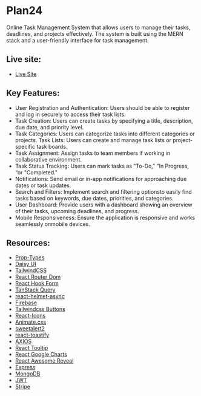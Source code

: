 # Plan24

Online Task Management System that allows users to manage their tasks, deadlines, and projects effectively. The system is built using the MERN stack and a user-friendly interface for task management.

## Live site:

- [Live Site](https://smd-plan24.netlify.app)

## Key Features:

- User Registration and Authentication: Users should be able to register and log in securely to access their task lists.
- Task Creation: Users can create tasks by specifying a title, description, due date, and priority level.
- Task Categories: Users can categorize tasks into different categories or projects. Task Lists: Users can create and manage task lists or project-specific task boards.
- Task Assignment: Assign tasks to team members if working in collaborative environment.
- Task Status Tracking: Users can mark tasks as "To-Do," "In Progress, “or "Completed."
- Notifications: Send email or in-app notifications for approaching due dates or task updates.
- Search and Filters: Implement search and filtering optionsto easily find tasks based on keywords, due dates, priorities, and categories.
- User Dashboard: Provide users with a dashboard showing an overview of their tasks, upcoming deadlines, and progress.
- Mobile Responsiveness: Ensure the application is responsive and works seamlessly onmobile devices.

## Resources:

- [Prop-Types](https://www.npmjs.com/package/prop-types)
- [Daisy UI](https://daisyui.com/)
- [TailwindCSS](https://tailwindcss.com/)
- [React Router Dom](https://reactrouter.com/en/main)
- [React Hook Form](https://react-hook-form.com/)
- [TanStack Query](https://www.npmjs.com/package/@tanstack/react-query)
- [react-helmet-async](https://www.npmjs.com/package/react-helmet-async)
- [Firebase](https://console.firebase.google.com)
- [Tailwindcss Buttons](https://devdojo.com/tailwindcss/buttons)
- [React-Icons](https://react-icons.github.io/react-icons/)
- [Animate.css](https://animate.style/)
- [sweetalert2](https://sweetalert2.github.io/#download)
- [react-toastify](https://www.npmjs.com/package/react-toastify)
- [AXIOS](https://axios-http.com/docs/intro)
- [React Tooltip](https://react-tooltip.com)
- [React Google Charts](https://www.react-google-charts.com)
- [React Awesome Reveal](https://www.npmjs.com/package/react-awesome-reveal)
- [Express](https://expressjs.com)
- [MongoDB](https://cloud.mongodb.com)
- [JWT](https://jwt.io/libraries?language=Node.js)
- [Stripe](https://docs.stripe.com/checkout/quickstart?client=react&lang=node)
